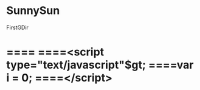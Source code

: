 SunnySun
========

FirstGDir

====
====&lt;script type="text/javascript"$gt;
====var i = 0;
====&lt;/script&gt;
====